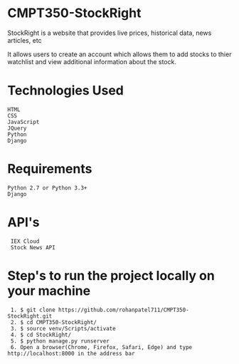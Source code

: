 # CMPT350-StockRight

StockRight is a website that provides live prices, historical data, news articles, etc

It allows users to create an account which allows them to add stocks to thier watchlist and view additional information about the stock.

# Technologies Used

    HTML
    CSS
    JavaScript
    JQuery
    Python
    Django

# Requirements

    Python 2.7 or Python 3.3+
    Django

# API's 
    
     IEX Cloud
     Stock News API
     
# Step's to run the project locally on your machine

     1. $ git clone https://github.com/rohanpatel711/CMPT350-StockRight.git
     2. $ cd CMPT350-StockRight/
     3. $ source venv/Scripts/activate
     4. $ cd StockRight/
     5. $ python manage.py runserver
     6. Open a browser(Chrome, Firefox, Safari, Edge) and type http://localhost:8000 in the address bar


